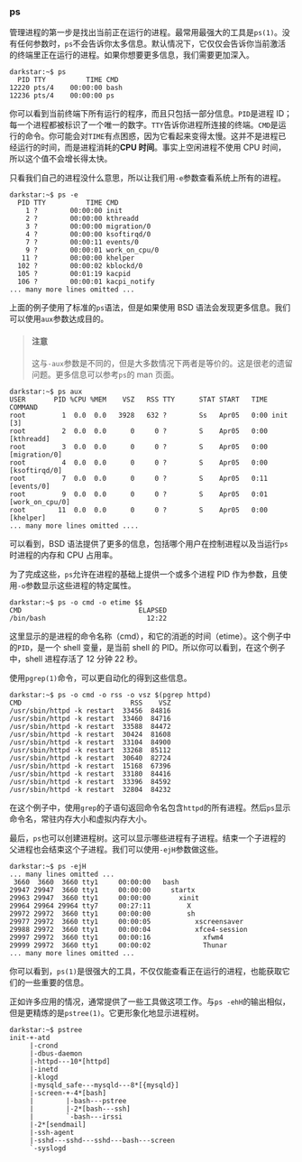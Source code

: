 ### ps

管理进程的第一步是找出当前正在运行的进程。最常用最强大的工具是`ps(1)`。没有任何参数时，`ps`不会告诉你太多信息。默认情况下，它仅仅会告诉你当前激活的终端里正在运行的进程。如果你想要更多信息，我们需要更加深入。

```
darkstar:~$ ps
  PID TTY          TIME CMD
12220 pts/4    00:00:00 bash
12236 pts/4    00:00:00 ps
```

你可以看到当前终端下所有运行的程序，而且只包括一部分信息。`PID`是进程 ID；每一个进程都被标识了一个唯一的数字。`TTY`告诉你进程所连接的终端。`CMD`是运行的命令。你可能会对`TIME`有点困惑，因为它看起来变得太慢。这并不是进程已经运行的时间，而是进程消耗的**CPU 时间**。事实上空闲进程不使用 CPU 时间，所以这个值不会增长得太快。

只看我们自己的进程没什么意思，所以让我们用`-e`参数查看系统上所有的进程。

```
darkstar:~$ ps -e
  PID TTY          TIME CMD
    1 ?        00:00:00 init
    2 ?        00:00:00 kthreadd
    3 ?        00:00:00 migration/0
    4 ?        00:00:00 ksoftirqd/0
    7 ?        00:00:11 events/0
    9 ?        00:00:01 work_on_cpu/0
   11 ?        00:00:00 khelper
  102 ?        00:00:02 kblockd/0
  105 ?        00:01:19 kacpid
  106 ?        00:00:01 kacpi_notify
... many more lines omitted ...
```

上面的例子使用了标准的`ps`语法，但是如果使用 BSD 语法会发现更多信息。我们可以使用`aux`参数达成目的。

> #### 注意
>
> 这与`-aux`参数是不同的，但是大多数情况下两者是等价的。这是很老的遗留问题。更多信息可以参考`ps`的 man 页面。

```
darkstar:~$ ps aux
USER       PID %CPU %MEM    VSZ   RSS TTY      STAT START   TIME COMMAND
root         1  0.0  0.0   3928   632 ?        Ss   Apr05   0:00 init [3]
root         2  0.0  0.0      0     0 ?        S    Apr05   0:00 [kthreadd]
root         3  0.0  0.0      0     0 ?        S    Apr05   0:00 [migration/0]
root         4  0.0  0.0      0     0 ?        S    Apr05   0:00 [ksoftirqd/0]
root         7  0.0  0.0      0     0 ?        S    Apr05   0:11 [events/0]
root         9  0.0  0.0      0     0 ?        S    Apr05   0:01 [work_on_cpu/0]
root        11  0.0  0.0      0     0 ?        S    Apr05   0:00 [khelper]
... many more lines omitted ....
```

可以看到，BSD 语法提供了更多的信息，包括哪个用户在控制进程以及当运行`ps`时进程的内存和 CPU 占用率。

为了完成这些，`ps`允许在进程的基础上提供一个或多个进程 PID 作为参数，且使用`-o`参数显示这些进程的特定属性。

```
darkstar:~$ ps -o cmd -o etime $$
CMD                             ELAPSED
/bin/bash                         12:22
```

这里显示的是进程的命令名称（cmd），和它的消逝的时间（etime）。这个例子中的`PID`，是一个 shell 变量，是当前 shell 的 PID。所以你可以看到，在这个例子中，shell 进程存活了 12 分钟 22 秒。

使用`pgrep(1)`命令，可以更自动化的得到这些信息。

```
darkstar:~$ ps -o cmd -o rss -o vsz $(pgrep httpd)
CMD                           RSS    VSZ
/usr/sbin/httpd -k restart  33456  84816
/usr/sbin/httpd -k restart  33460  84716
/usr/sbin/httpd -k restart  33588  84472
/usr/sbin/httpd -k restart  30424  81608
/usr/sbin/httpd -k restart  33104  84900
/usr/sbin/httpd -k restart  33268  85112
/usr/sbin/httpd -k restart  30640  82724
/usr/sbin/httpd -k restart  15168  67396
/usr/sbin/httpd -k restart  33180  84416
/usr/sbin/httpd -k restart  33396  84592
/usr/sbin/httpd -k restart  32804  84232
```

在这个例子中，使用`grep`的子语句返回命令名包含`httpd`的所有进程。然后`ps`显示命令名，常驻内存大小和虚拟内存大小。

最后，`ps`也可以创建进程树。这可以显示哪些进程有子进程。结束一个子进程的父进程也会结束这个子进程。我们可以使用`-ejH`参数做这些。

```
darkstar:~$ ps -ejH
... many lines omitted ...
 3660  3660  3660 tty1     00:00:00   bash
29947 29947  3660 tty1     00:00:00     startx
29963 29947  3660 tty1     00:00:00       xinit
29964 29964 29964 tty7     00:27:11         X
29972 29972  3660 tty1     00:00:00         sh
29977 29972  3660 tty1     00:00:05           xscreensaver
29988 29972  3660 tty1     00:00:04           xfce4-session
29997 29972  3660 tty1     00:00:16             xfwm4
29999 29972  3660 tty1     00:00:02             Thunar
... many more lines omitted ...
```

你可以看到，`ps(1)`是很强大的工具，不仅仅能查看正在运行的进程，也能获取它们的一些重要的信息。

正如许多应用的情况，通常提供了一些工具做这项工作。与`ps -ehH`的输出相似，但是更精炼的是`pstree(1)`。它更形象化地显示进程树。

```
darkstar:~$ pstree
init-+-atd
     |-crond
     |-dbus-daemon
     |-httpd---10*[httpd]
     |-inetd
     |-klogd
     |-mysqld_safe---mysqld---8*[{mysqld}]
     |-screen-+-4*[bash]
     |        |-bash---pstree
     |        |-2*[bash---ssh]
     |        `-bash---irssi
     |-2*[sendmail]
     |-ssh-agent
     |-sshd---sshd---sshd---bash---screen
     `-syslogd
```
